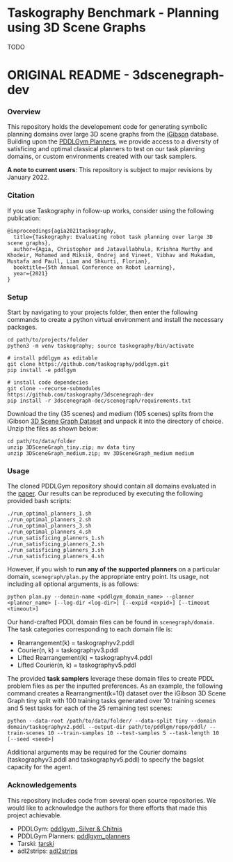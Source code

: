 # Taskography Benchmark - Planning using 3D Scene Graphs

TODO

# ORIGINAL README - 3dscenegraph-dev

### Overview
This repository holds the developement code for generating symbolic planning domains over large 3D scene graphs from the [iGibson](https://github.com/StanfordVL/iGibson) database. Building upon the [PDDLGym Planners](https://github.com/tomsilver/pddlgym), we provide access to a diversity of satisficing and optimal classical planners to test on our task planning domains, or custom environments created with our task samplers. 

**A note to current users**: This repository is subject to major revisions by January 2022. 

### Citation
If you use Taskography in follow-up works, consider using the following publication:
```
@inproceedings{agia2021taskography,
  title={Taskography: Evaluating robot task planning over large 3D scene graphs},
  author={Agia, Christopher and Jatavallabhula, Krishna Murthy and Khodeir, Mohamed and Miksik, Ondrej and Vineet, Vibhav and Mukadam, Mustafa and Paull, Liam and Shkurti, Florian},
  booktitle={5th Annual Conference on Robot Learning},
  year={2021}
}
```

### Setup
Start by navigating to your projects folder, then enter the following commands to create a python virtual environment and install the necessary packages.

```
cd path/to/projects/folder
python3 -m venv taskography; source taskography/bin/activate

# install pddlgym as editable
git clone https://github.com/taskography/pddlgym.git
pip install -e pddlgym

# install code dependecies
git clone --recurse-submodules https://github.com/taskography/3dscenegraph-dev
pip install -r 3dscenegraph-dec/scenegraph/requirements.txt
```

Download the tiny (35 scenes) and medium (105 scenes) splits from the iGibson [3D Scene Graph Dataset](https://docs.google.com/forms/d/e/1FAIpQLScnlTFPUYtBqlN8rgj_1J3zJm44bIhmIx8gDhOqiJyTwja8vw/viewform) and unpack it into the directory of choice. Unzip the files as shown below:
```
cd path/to/data/folder
unzip 3DSceneGraph_tiny.zip; mv data tiny
unzip 3DSceneGraph_medium.zip; mv 3DSceneGraph_medium medium
```


### Usage
The cloned PDDLGym repository should contain all domains evaluated in the [paper](https://openreview.net/pdf?id=nWLt35BU1z_). Our results can be reproduced by executing the following provided bash scripts:
```
./run_optimal_planners_1.sh
./run_optimal_planners_2.sh
./run_optimal_planners_3.sh
./run_optimal_planners_4.sh
./run_satisficing_planners_1.sh
./run_satisficing_planners_2.sh
./run_satisficing_planners_3.sh
./run_satisficing_planners_4.sh
```

However, if you wish to **run any of the supported planners** on a particular domain, `scenegraph/plan.py` the appropriate entry point. Its usage, not including all optional arguments, is as follows:
```
python plan.py --domain-name <pddlgym_domain_name> --planner <planner_name> [--log-dir <log-dir>] [--expid <expid>] [--timeout <timeout>]
```

Our hand-crafted PDDL domain files can be found in `scenegraph/domain`. The task categories corresponding to each domain file is:
- Rearrangement(k) = taskographyv2.pddl
- Courier(n, k) = taskographyv3.pddl
- Lifted Rearrangement(k) = taskographyv4.pddl
- Lifted Courier(n, k) = taskographyv5.pddl

The provided **task samplers** leverage these domain files to create PDDL problem files as per the inputted preferences. As an example, the following command creates a Rearrangment(k=10) dataset over the iGibson 3D Scene Graph tiny split with 100 training tasks generated over 10 training scenes and 5 test tasks for each of the 25 remaining test scenes:
```
python --data-root /path/to/data/folder/ --data-split tiny --domain domain/taskographyv2.pddl --output-dir path/to/pddlgm/repo/pddl/ --train-scenes 10 --train-samples 10 --test-samples 5 --task-length 10 [--seed <seed>]
```
Additional arguments may be required for the Courier domains (taskographyv3.pddl and taskographyv5.pddl) to specify the bagslot capacity for the agent. 


### Acknowledgements
This repository includes code from several open source repositories. We would like to acknowledge the authors for there efforts that made this project achievable.

- PDDLGym: [pddlgym, Silver & Chitnis](https://github.com/tomsilver/pddlgym)
- PDDLGym Planners: [pddlgym_planners](https://github.com/ronuchit/pddlgym_planners) 
- Tarski: [tarski](https://github.com/aig-upf/tarski)
- adl2strips: [adl2strips](https://github.com/pucrs-automated-planning/adl2strips)

